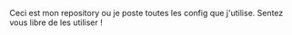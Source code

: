 Ceci est mon repository ou je poste toutes les config que j'utilise. 
Sentez vous libre de les utiliser !
